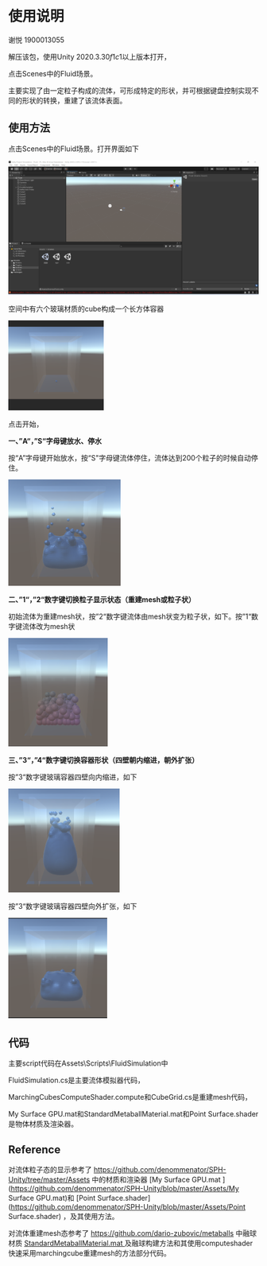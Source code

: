 # 使用说明

谢悦 1900013055



解压该包，使用Unity $2020.3.30f1c1$​以上版本打开，

点击Scenes中的Fluid场景。

主要实现了由一定粒子构成的流体，可形成特定的形状，并可根据键盘控制实现不同的形状的转换，重建了该流体表面。

## 使用方法

点击Scenes中的Fluid场景。打开界面如下

<img src="images\image-20220606000619083.png" style="zoom:80%;" />

空间中有六个玻璃材质的cube构成一个长方体容器

<img src="images\image-20220605232923650.png" alt="image-20220605232923650" style="zoom:33%;" />

点击开始，

**一、”A“，”S“字母键放水、停水**

按“A”字母键开始放水，按“S"字母键流体停住，流体达到200个粒子的时候自动停住。

<img src="images\image-20220605233756694.png" alt="image-20220605233756694" style="zoom:50%;" />

**二、”1“，”2“数字键切换粒子显示状态（重建mesh或粒子状）**

初始流体为重建mesh状，按”2“数字键流体由mesh状变为粒子状，如下。按”1“数字键流体改为mesh状

<img src="images\image-20220605233849564.png" alt="image-20220605233849564" style="zoom:50%;" />

**三、”3“，”4“数字键切换容器形状（四壁朝内缩进，朝外扩张）**

按”3“数字键玻璃容器四壁向内缩进，如下

<img src="images\image-20220605233623247.png" alt="image-20220605233623247" style="zoom:50%;" />

按”3“数字键玻璃容器四壁向外扩张，如下

<img src="images\image-20220605233701893.png" alt="image-20220605233701893" style="zoom:45%;" />

## 代码

主要script代码在Assets\Scripts\FluidSimulation中

FluidSimulation.cs是主要流体模拟器代码，

MarchingCubesComputeShader.compute和CubeGrid.cs是重建mesh代码，

My Surface GPU.mat和StandardMetaballMaterial.mat和Point Surface.shader是物体材质及渲染器。



## Reference

对流体粒子态的显示参考了 https://github.com/denommenator/SPH-Unity/tree/master/Assets 中的材质和渲染器 [My Surface GPU.mat ](https://github.com/denommenator/SPH-Unity/blob/master/Assets/My Surface GPU.mat)和 [Point Surface.shader](https://github.com/denommenator/SPH-Unity/blob/master/Assets/Point Surface.shader) ，及其使用方法。

对流体重建mesh态参考了 https://github.com/dario-zubovic/metaballs 中融球材质 [StandardMetaballMaterial.mat ](https://github.com/dario-zubovic/metaballs/blob/master/Assets/Materials/StandardMetaballMaterial.mat)及融球构建方法和其使用computeshader快速采用marchingcube重建mesh的方法部分代码。


